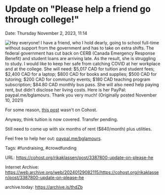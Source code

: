 # Update on "Please help a friend go through college!"

Date: Thursday November 2, 2023, 11:14

![Hey everyone! I have a friend, who I hold dearly, going to school full-time without support from the government and has to take on extra shifts. The federal government has cut back on CERB (Canada Emergency Response Benefit) and student loans are arriving late. As the result, she is struggling to study. I would like to keep her safe from catching COVID at her workplace and at the college. She will need: $5,017 CAD for tuition and student fees; $2,400 CAD for a laptop; $800 CAD for books and supplies; $500 CAD for tutoring; $200 CAD for community events; $180 CAD teaching program subscription; $84.80 CAD monthly bus pass. She will also need help paying rent, but didn't disclose her living costs. Here is her PayPal: paypal.me/bglamours. Thank you very much! (Originally posted November 10, 2021)](https://raw.githubusercontent.com/rikaklassen/Cohost/main/pictures/billscover.webp)

For some reason, [this post](https://www.buymeacoffee.com/rikaklassen/please-help-friend-go-school) wasn't on Cohost.

Anyway, think tuition is now covered. Transfer pending.

Still need to come up with six months of rent ($840/month) plus utilities.

Feel free to help her out: [paypal.me/bglamours](https://www.paypal.me/bglamours).

Tags: #fundraising, #crowdfunding

URL: https://cohost.org/rikaklassen/post/3387800-update-on-please-he

Internet Archive: https://web.archive.org/web/20240129082115/https://cohost.org/rikaklassen/post/3387800-update-on-please-he

archive.today: https://archive.is/thdZb

<!--
If you apperciate the blog post, please consider contributing to the puppy fund: https://www.paypal.me/bglamours.
-->
